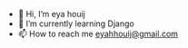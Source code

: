 - 👋 Hi, I’m eya houij
- 🌱 I’m currently learning Django 
- 📫 How to reach me eyahhouij@gmail.com

<!---
eya-houij/eya-houij is a ✨ special ✨ repository because its `README.md` (this file) appears on your GitHub profile.
You can click the Preview link to take a look at your changes.
--->
